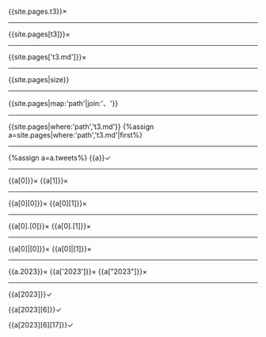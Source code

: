 
{{site.pages.t3}}×

---
{{site.pages[t3]}}×

---
{{site.pages['t3.md']}}×

---
{{site.pages|size}}

---
{{site.pages|map:'path'|join:'、'}}

---
{{site.pages|where:'path','t3.md'}}
{%assign a=site.pages|where:'path','t3.md'|first%}

---
{%assign a=a.tweets%}
{{a}}✓

---
{{a[0]}}×
{{a[1]}}×

---
{{a[0][0]}}×
{{a[0][1]}}×

---
{{a[0].[0]}}×
{{a[0].[1]}}×

---
{{a[0]|[0]}}×
{{a[0]|[1]}}×

---
{{a.2023}}×
{{a['2023']}}×
{{a["2023"]}}×

---
{{a[2023]}}✓

{{a[2023][6]}}✓

{{a[2023][6][17]}}✓
